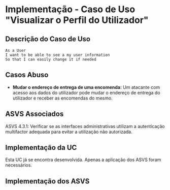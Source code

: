 # Implementação - Caso de Uso "Visualizar o Perfil do Utilizador"

## Descrição do Caso de Uso

```
As a User
I want to be able to see a my user information
So that I can easily change it if needed
```

## Casos Abuso

- **Mudar o endereço de entrega de uma encomenda:** Um atacante com acesso aos dados do utilizador pode mudar o endereço de entrega do utilizador e receber as encomendas do mesmo.

## ASVS Associados

ASVS 4.3.1: Verificar se as interfaces administrativas utilizam a autenticação multifactor adequada para evitar a utilização não autorizada.


## Implementação da UC

Esta UC já se encontra desenvolvida. Apenas a aplicação dos ASVS foram necessários.

## Implementação dos ASVS
